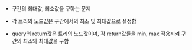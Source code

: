 - 구간의 최대값, 최소값을 구하는 문제

- 각 트리의 노드값은 구간에서의 최소 및 최대값으로 설정함

- query의 return값은 트리의 노드값이며, 각 return값들을 min, max 적용시켜 구간의 최소와 최대값을 구함